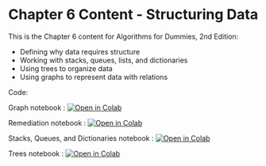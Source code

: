 # Chapter 6 Content - Structuring Data 
This is the Chapter 6 content for Algorithms for Dummies, 2nd Edition:

*	Defining why data requires structure
*	Working with stacks, queues, lists, and dictionaries
*	Using trees to organize data
*	Using graphs to represent data with relations

Code:

Graph notebook : [![Open in Colab](https://colab.research.google.com/assets/colab-badge.svg)](https://colab.research.google.com/github/lmassaron/algo4d_2ed/blob/master/Chapter06/A4D2E%3B%2006%3B%20Graphs.ipynb)
                                   
Remediation notebook : [![Open in Colab](https://colab.research.google.com/assets/colab-badge.svg)](https://colab.research.google.com/github/lmassaron/algo4d_2ed/blob/master/Chapter06/A4D2E%3B%2006%3B%20Remediation.ipynb)
                                         
Stacks, Queues, and Dictionaries notebook : [![Open in Colab](https://colab.research.google.com/assets/colab-badge.svg)](https://colab.research.google.com/github/lmassaron/algo4d_2ed/blob/master/Chapter06/A4D2E%3B%2006%3B%20Stacks%2C%20Queues%2C%20and%20Dictionaries.ipynb)
                                                              
Trees notebook : [![Open in Colab](https://colab.research.google.com/assets/colab-badge.svg)](https://colab.research.google.com/github/lmassaron/algo4d_2ed/blob/master/Chapter06/A4D2E%3B%2006%3B%20Trees.ipynb)
                                   
